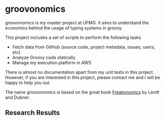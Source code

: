 groovonomics
============

groovonomics is my master project at UFMG. It aims to understand the economics behind the usage of typing systems in groovy. 

This project includes a set of scripts to perform the following tasks
* Fetch data from GitHub (source code, project metadata, issues, users, etc)
* Analyze Groovy code statically
* Manage my execution platform in AWS

There is almost no documentation apart from my unit tests in this project. However, if you are interested in this project, please contact me and I will be happy to help you out.

The name groovonomics is based on the great book [Freakonomics](http://www.amazon.com/Freakonomics-Economist-Explores-Hidden-Everything/dp/0060731338/ref=sr_1_1?ie=UTF8&qid=1378522562&sr=8-1&keywords=freakonomics) by Levitt and Dubner.

## Research Results

